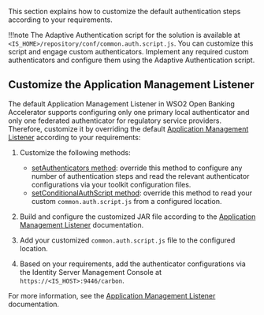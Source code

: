 This section explains how to customize the default authentication steps according to your requirements. 

!!!note
    The Adaptive Authentication script for the solution is available at `<IS_HOME>/repository/conf/common.auth.script.js`. 
    You can customize this script and engage custom authenticators. Implement any required custom authenticators and 
    configure them using the Adaptive Authentication script.

## Customize the Application Management Listener

The default Application Management Listener in WSO2 Open Banking Accelerator supports configuring only one primary local 
authenticator and only one federated authenticator for regulatory service providers. Therefore, customize it by 
overriding the default [Application Management Listener](application-management-listener.md)
according to your requirements:

1. Customize the following methods:

    - [setAuthenticators method](application-management-listener.md#setauthenticators-method): override this method to configure any number of authentication steps and read the relevant 
       authenticator configurations via your toolkit configuration files.
    - [setConditionalAuthScript method](application-management-listener.md#setconditionalauthscript-method): override this method to read your custom `common.auth.script.js` from a configured 
       location.

2. Build and configure the customized JAR file according to the 
[Application Management Listener](application-management-listener.md#configuring-a-custom-application-management-listener)
documentation.

3. Add your customized `common.auth.script.js` file to the configured location.

4. Based on your requirements, add the authenticator configurations via the Identity Server Management Console at
`https://<IS_HOST>:9446/carbon`.

For more information, see the [Application Management Listener](application-management-listener.md) documentation. 


